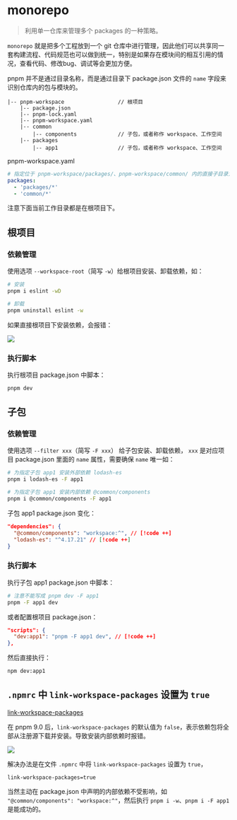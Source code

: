# monorepo

> 利用单一仓库来管理多个 packages 的一种策略。

`monorepo` 就是把多个工程放到一个 git 仓库中进行管理，因此他们可以共享同一套构建流程、代码规范也可以做到统一，特别是如果存在模块间的相互引用的情况，查看代码、修改bug、调试等会更加方便。

pnpm 并不是通过目录名称，而是通过目录下 package.json 文件的 `name` 字段来识别仓库内的包与模块的。

```
|-- pnpm-workspace                 // 根项目
    |-- package.json
    |-- pnpm-lock.yaml
    |-- pnpm-workspace.yaml
    |-- common
        |-- components             // 子包，或者称作 workspace、工作空间
    |-- packages
        |-- app1                   // 子包，或者称作 workspace、工作空间
```

pnpm-workspace.yaml

```yaml
# 指定位于 pnpm-workspace/packages/、pnpm-workspace/common/ 内的直接子目录为工作区，具体语法参考 https://pnpm.io/zh/pnpm-workspace_yaml
packages:
  - 'packages/*'
  - 'common/*'
```

注意下面当前工作目录都是在根项目下。

## 根项目

### 依赖管理

使用选项 `--workspace-root`（简写 `-w`）给根项目安装、卸载依赖，如：

```sh
# 安装
pnpm i eslint -wD

# 卸载
pnpm uninstall eslint -w
```

如果直接根项目下安装依赖，会报错：

![](https://image.newarea.site/2025-03-25_22-39-20.png)

### 执行脚本

执行根项目 package.json 中脚本：

```sh
pnpm dev
```

## 子包

### 依赖管理

使用选项 `--filter xxx`（简写 `-F xxx`） 给子包安装、卸载依赖， `xxx` 是对应项目 package.json 里面的 `name` 属性，需要确保 `name` 唯一如：

```sh
# 为指定子包 app1 安装外部依赖 lodash-es
pnpm i lodash-es -F app1

# 为指定子包 app1 安装内部依赖 @common/components
pnpm i @common/components -F app1
```

子包 app1 package.json 变化：

```json
"dependencies": {
  "@common/components": "workspace:^", // [!code ++]
  "lodash-es": "^4.17.21" // [!code ++]
}
```

### 执行脚本

执行子包 app1 package.json 中脚本：

```sh
# 注意不能写成 pnpm dev -F app1
pnpm -F app1 dev
```

或者配置根项目 package.json：

```json
"scripts": {
  "dev:app1": "pnpm -F app1 dev", // [!code ++]
},
```

然后直接执行：

```sh
npm dev:app1
```

##  `.npmrc` 中 `link-workspace-packages` 设置为 `true`

[link-workspace-packages](https://pnpm.io/zh/npmrc#link-workspace-packages)

在 pnpm 9.0 后，`link-workspace-packages` 的默认值为 `false`，表示依赖包将全部从注册源下载并安装。导致安装内部依赖时报错。

![](https://image.newarea.site/2025-03-26_00-36-28.png)

解决办法是在文件 `.npmrc` 中将 `link-workspace-packages` 设置为 `true`，

```
link-workspace-packages=true
```

当然主动在 package.json 中声明的内部依赖不受影响，如 `"@common/components": "workspace:^"`，然后执行 `pnpm i -w`、`pnpm i -F app1` 是能成功的。
